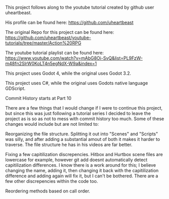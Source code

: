 This project follows along to the youtube tutorial created by github user uheartbeast. 

His profile can be found here: https://github.com/uheartbeast

The original Repo for this project can be found here: https://github.com/uheartbeast/youtube-tutorials/tree/master/Action%20RPG

The youtube tutorial playlist can be found here: https://www.youtube.com/watch?v=mAbG8Oi-SvQ&list=PL9FzW-m48fn2SlrW0KoLT4n5egNdX-W9a&index=1


This project uses Godot 4, while the original uses Godot 3.2.

This project uses C#, while the original uses Godots native language GDScript.

Commit History starts at Part 10

There are a few things that I would change if I were to continue this project, 
but since this was just following a tutorial series I decided to leave the project as is
so as not to mess with commit history too much.
Some of these changes would include but are not limited to:

Reorganizing the file structure. Splitting it out into "Scenes" and "Scripts" was silly, 
and after adding a substantial amout of both it makes it harder to traverse.
The file structure he has in his videos are far better.

Fixing a few capitilization discrepencies. Hitbox and Hurtbox scene files are lowercase for example,
however git add doesnt automatically detect capitilization differences. 
I know there is a work around for this; I believe changing the name, adding it,
then changing it back with the capitilization difference and adding again will fix it,
but I can't be bothered. 
There are a few other discrepencies within the code too.

Reordering methods based on call order.
